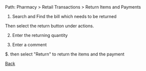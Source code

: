Path: Pharmacy > Retail Transactions > Return Items and Payments

1. Search and Find the bill which needs to be returned

Then select the return button under actions.

2. Enter the returning quantity

3. Enter a comment 

$. then select "Return" to return the items and the payment

[Back](https://github.com/hmislk/hmis/wiki)
